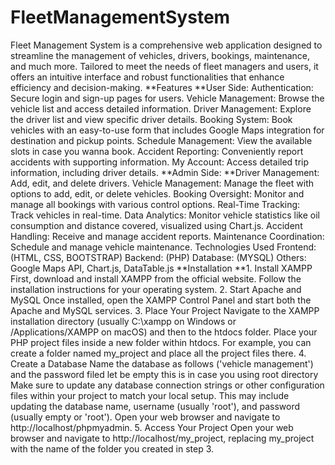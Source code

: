 # FleetManagementSystem
Fleet Management System is a comprehensive web application designed to streamline the management of vehicles, drivers, bookings, maintenance, and much more. Tailored to meet the needs of fleet managers and users, it offers an intuitive interface and robust functionalities that enhance efficiency and decision-making.
**Features
**User Side:
Authentication: Secure login and sign-up pages for users.
Vehicle Management: Browse the vehicle list and access detailed information.
Driver Management: Explore the driver list and view specific driver details.
Booking System: Book vehicles with an easy-to-use form that includes Google Maps integration for destination and pickup points.
Schedule Management: View the available slots in case you wanna book.
Accident Reporting: Conveniently report accidents with supporting information.
My Account: Access detailed trip information, including driver details.
**Admin Side:
**Driver Management: Add, edit, and delete drivers.
Vehicle Management: Manage the fleet with options to add, edit, or delete vehicles.
Booking Oversight: Monitor and manage all bookings with various control options.
Real-Time Tracking: Track vehicles in real-time.
Data Analytics: Monitor vehicle statistics like oil consumption and distance covered, visualized using Chart.js.
Accident Handling: Receive and manage accident reports.
Maintenance Coordination: Schedule and manage vehicle maintenance.
Technologies Used
Frontend: (HTML, CSS, BOOTSTRAP)
Backend: (PHP)
Database: (MYSQL)
Others: Google Maps API, Chart.js, DataTable.js
**Installation
**1. Install XAMPP
First, download and install XAMPP from the official website. Follow the installation instructions for your operating system.
2. Start Apache and MySQL
Once installed, open the XAMPP Control Panel and start both the Apache and MySQL services.
3. Place Your Project
Navigate to the XAMPP installation directory (usually C:\xampp on Windows or /Applications/XAMPP on macOS) and then to the htdocs folder. Place your PHP project files inside a new folder within htdocs. For example, you can create a folder named my_project and place all the project files there.
4. Create a Database
Name the database as follows ('vehicle management') and the password filed let be empty this is in case you using root directory 
Make sure to update any database connection strings or other configuration files within your project to match your local setup. This may include updating the database name, username (usually 'root'), and password (usually empty or 'root').
Open your web browser and navigate to http://localhost/phpmyadmin.
5. Access Your Project
Open your web browser and navigate to http://localhost/my_project, replacing my_project with the name of the folder you created in step 3.
